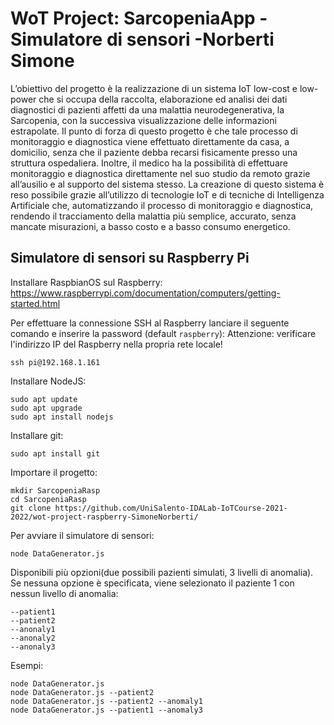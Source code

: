 # WoT Project: SarcopeniaApp - Simulatore di sensori -Norberti Simone

L’obiettivo del progetto è la realizzazione di un sistema IoT low-cost e low-power che si occupa della raccolta, elaborazione ed analisi dei dati diagnostici di pazienti affetti da una malattia neurodegenerativa, la Sarcopenia, con la successiva visualizzazione delle informazioni estrapolate. Il punto di forza di questo progetto è che tale processo di monitoraggio e diagnostica viene effettuato direttamente da casa, a domicilio, senza che il paziente debba recarsi fisicamente presso una struttura ospedaliera. Inoltre, il medico ha la possibilità di effettuare monitoraggio e diagnostica direttamente nel suo studio da remoto grazie all’ausilio e al supporto del sistema stesso. La creazione di questo sistema è reso possibile grazie all’utilizzo di tecnologie IoT e di tecniche di Intelligenza Artificiale che, automatizzando il processo di monitoraggio e diagnostica, rendendo il tracciamento della malattia più semplice, accurato, senza mancate misurazioni, a basso costo e a basso consumo energetico.

## Simulatore di sensori su Raspberry Pi
Installare RaspbianOS sul Raspberry:
https://www.raspberrypi.com/documentation/computers/getting-started.html

Per effettuare la connessione SSH al Raspberry lanciare il seguente comando e inserire la password (default ```raspberry```):
Attenzione: verificare l'indirizzo IP del Raspberry nella propria rete locale!
```
ssh pi@192.168.1.161
```
Installare NodeJS:
```
sudo apt update
sudo apt upgrade
sudo apt install nodejs
```
Installare git:
```
sudo apt install git
```
Importare il progetto:
```
mkdir SarcopeniaRasp
cd SarcopeniaRasp
git clone https://github.com/UniSalento-IDALab-IoTCourse-2021-2022/wot-project-raspberry-SimoneNorberti/  
```
Per avviare il simulatore di sensori:
```
node DataGenerator.js 
```
Disponibili più opzioni(due possibili pazienti simulati, 3 livelli di anomalia). Se nessuna opzione è specificata, viene selezionato il paziente 1 con nessun livello di anomalia:
```
--patient1
--patient2
--anonaly1
--anonaly2
--anonaly3
```

Esempi:
```
node DataGenerator.js 
node DataGenerator.js --patient2
node DataGenerator.js --patient2 --anomaly1
node DataGenerator.js --patient1 --anomaly3
```

